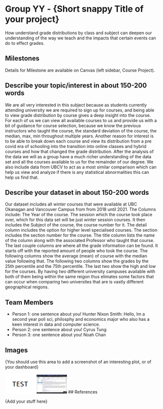# Group YY - {Short snappy Title of your project}

How understand grade distributions by class and subject can deepen our understanding of the way we teach and the impacts that certain events can do to effect grades. 

## Milestones

Details for Milestone are available on Canvas (left sidebar, Course Project).

## Describe your topic/interest in about 150-200 words
We are all very interested in this subject because as students currently attending university we are required to sign up for courses, and being able to view grade distribution by course gives a deep insight into the course. For each of us we can view all available courses to us and provide us with a bit of guidance for course selection, because we know the previous instructors who taught the course, the standard deviation of the course, the median, max, min throughout multiple years. Another reason for interest is to be able to break down each course and view its distribution from a pre covid era of schooling into the transition into online classes and hybrid courses and how that changed the grade distribution. After the analysis of the data we will as a group have a much richer understanding of the data set and all the courses available to us for the remainder of our degree. We also include data from UBCV to act as a most similar comparison which can help us view and analyze if there is any statistical abnormalities this can help us find that. 

## Describe your dataset in about 150-200 words

Our dataset includes all winter courses that were available at UBC Okanagan and Vancouver Campus from from 2018 until 2021. The Columns include: The Year of the course. The session which the course took place over, which for this data set will be just winter session courses. It then includes the Subject of the course, the course number for it. The detail column includes the option for higher level specialised courses. The section includes the section number for the course. The title column lists the name of the column along with the associated Professor who taught that course. The last couple columns are where all the grade information can be found. It starts off with the reported amount of people who took the course. The following columns show the average (mean) of course with the median value following that. The following two columns show the grades by the 25th percentile and the 75th percentile. The last two show the high and low for the courses. By having two different university campuses available with both of them being within the same reigon thus elimates some factors that can occur when comparing two universites that are is vastly different geographical reigons.


## Team Members

- Person 1: one sentence about you!
Hunter Nixon Smith: 
Hello, Im a second year poli sci, philosphy and economics major who also has a keen interest in data and computer science. 
- Person 2: one sentence about you!
Cyrus Tung
- Person 3: one sentence about you!
Noah Chan

## Images

{You should use this area to add a screenshot of an interesting plot, or of your dashboard}

<img src ="images/test.png" width="100px">

<img src ="images/imagetest.png" width="100px">
## References

{Add your stuff here}



